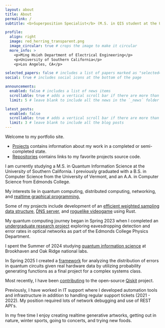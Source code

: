 ```yaml
---
layout: about
title: About
permalink: /
subtitle: <b>Superposition Specialist</b> (M.S. in QIS student at the University of Southern California)

profile:
  align: right
  image: red_herring_transparent.png
  image_circular: true # crops the image to make it circular
  more_info: >
    <p>Ming Hsieh Department of Electrical Engineering</p>
    <p>University of Southern California</p>
    <p>Los Angeles, CA</p>

selected_papers: false # includes a list of papers marked as "selected={true}"
social: true # includes social icons at the bottom of the page

announcements:
  enabled: false # includes a list of news items
  scrollable: true # adds a vertical scroll bar if there are more than 3 news items
  limit: 5 # leave blank to include all the news in the `_news` folder

latest_posts:
  enabled: false
  scrollable: true # adds a vertical scroll bar if there are more than 3 new posts items
  limit: 3 # leave blank to include all the blog posts
---
```


Welcome to my portfolio site. 

- [Projects](blog/) contains information about my work in a completed or semi-completed state. 
- [Repositories](repositories/) contains links to my favorite projects source code.  

I am currently studying a M.S. in Quantum Information Science at the University of Southern California. I previously graduated
with a B.S. in Computer Science from the University of Vermont, and an A.A. in Computer Science from Edmonds College. 

My interests lie in quantum computing, distributed computing, networking, and [realtime graphical programming.](blog/2023/chladni_plate_simulation)

Some of my projects include development of an [efficient weighted sampling data structure](https://github.com/Didgety/samplableset-rs), [DNS server](/blog/2023/dns_server/), and [roguelike videogame](blog/2023/rusted_rogue/) using Rust.

My quantum computing journey began in Spring 2023 when I completed an [undergraduate research project](/blog/2023/qkd_research_project) exploring eavesdropping detection and error rates in optical networks as part of the Edmonds College Physics Department.

I spent the Summer of 2024 studying [quantum information science](/blog/2024/summer_quantum_programs) at Brookhaven and Oak Ridge national labs.

In Spring 2025 I created a [framework](https://github.com/Didgety/qpgf) for analyzing the distribution of errors in quantum circuits 
given real hardware data by utilizing probability generating functions as a final project for a complex systems class.

Most recently, I have been [contributing](https://github.com/Qiskit/qiskit/pull/14827) to the open-source [Qiskit](https://www.ibm.com/quantum/qiskit) project.

Previously, I have worked in IT support where I developed automation tools and infrastructure in addition to handling regular support tickets (2021 - 2022). My position required lots of network debugging and use of REST API's.

In my free time I enjoy creating realtime generative artworks, getting out in nature, winter sports, going to concerts, and trying new foods.